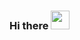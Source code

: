 ### Hi there <img src="https://raw.githubusercontent.com/faizahmedfarooqui/faizahmedfarooqui/master/wave.gif" width="30px">

<!--
**faizahmedfarooqui/faizahmedfarooqui** is a ✨ _special_ ✨ repository because its `README.md` (this file) appears on your GitHub profile.

Here are some ideas to get you started:

- 🔭 I’m currently working on ...
- 🌱 I’m currently learning ...
- 👯 I’m looking to collaborate on ...
- 🤔 I’m looking for help with ...
- 💬 Ask me about ...
- 📫 How to reach me: ...
- 😄 Pronouns: ...
- ⚡ Fun fact: ...
-->
